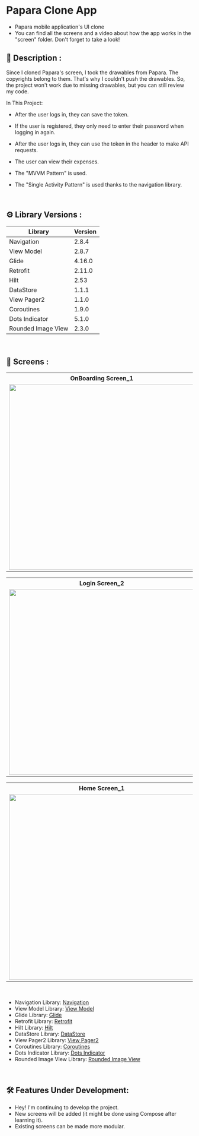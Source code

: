 # Papara Clone App

- Papara mobile application's UI clone
- You can find all the screens and a video about how the app works in the "screen" folder. Don't forget to take a look!
## 	:book: Description :
Since I cloned Papara's screen, I took the drawables from Papara. The copyrights belong to them. That's why I couldn't push the drawables. So, the project won't work due to missing drawables, but you can still review my code.

In This Project: 
- After the user logs in, they can save the token.
- If the user is registered, they only need to enter their password when logging in again.
- After the user logs in, they can use the token in the header to make API requests.
- The user can view their expenses.
- The "MVVM Pattern" is used.
- The "Single Activity Pattern" is used thanks to the navigation library.

  </br>

## 	:gear: Library Versions : 
| Library | Version |
| ----------------- | ----------------- |
| Navigation | 2.8.4 |
| View Model | 2.8.7 |
| Glide | 4.16.0 |
| Retrofit | 2.11.0 |
| Hilt | 2.53 |
| DataStore | 1.1.1 |
| View Pager2 | 1.1.0 |
| Coroutines | 1.9.0 |
| Dots Indicator | 5.1.0 |
| Rounded Image View | 2.3.0 |

</br>

## :camera_flash: Screens :

<table>
  <tr>
    <th>OnBoarding Screen_1</th>
    <th>OnBoarding Screen_2</th>
    <th>Register Screen</th>
  </tr>

  <tr>
    <td><img src="https://github.com/user-attachments/assets/eb68b75b-b7f5-41ea-ba36-40de51a758fa" height="500"></td>
    <td><img src="https://github.com/user-attachments/assets/6a3be004-3c98-4223-978e-021f94459b0e" height="500"></td>
    <td><img src="https://github.com/user-attachments/assets/2b69a95a-9dc1-4519-84e1-343e4d5b8ce4" height="500"></td>
  </tr>
</table>

<table>
  <tr>
    <th>Login Screen_2</th>
    <th>Password Error Screen</th>
    <th>Left Menu Screen</th>
  </tr>

  <tr>
    <td><img src="https://github.com/user-attachments/assets/54761647-d73c-4d7f-a1c8-b4cce637c57a" height="500"></td>
    <td><img src="https://github.com/user-attachments/assets/70d02ce3-2933-47ef-8822-1595b184cbcd" height="500"></td>
    <td><img src="https://github.com/user-attachments/assets/0ae3fd9b-2da8-4691-880e-511ffd4cf304" height="500"></td>
  </tr>
  
</table>

<table>
  <tr>
    <th>Home Screen_1</th>
    <th>Account Transaction Screen</th>
    <th>Transaction Details Screen</th>
  </tr>
  
  <tr>
    <td><img src="https://github.com/user-attachments/assets/122ee181-da81-4798-a601-70d304f55ebc" height="500"></td>
    <td><img src="https://github.com/user-attachments/assets/62a7a987-046a-446f-b7b3-b79692709dfa" height="500"></td>
    <td><img src="https://github.com/user-attachments/assets/4c05f3e6-54d2-461b-b589-5df216b6cbc7" height="500"></td>
  </tr>
</table>
</br>

- Navigation Library: [Navigation](https://developer.android.com/guide/navigation)
- View Model Library: [View Model](https://developer.android.com/topic/libraries/architecture/viewmodel)
- Glide Library: [Glide](https://github.com/bumptech/glide)
- Retrofit Library: [Retrofit](https://github.com/square/retrofit)
- Hilt Library: [Hilt](https://developer.android.com/training/dependency-injection/hilt-android)
- DataStore Library: [DataStore](https://developer.android.com/topic/libraries/architecture/datastore)
- View Pager2 Library: [View Pager2](https://developer.android.com/develop/ui/views/animations/screen-slide-2)
- Coroutines Library: [Coroutines](https://developer.android.com/kotlin/coroutines)
- Dots Indicator Library: [Dots Indicator](https://github.com/tommybuonomo/dotsindicator)
- Rounded Image View Library: [Rounded Image View](https://github.com/vinc3m1/RoundedImageView)


</br>

  ##  :hammer_and_wrench: Features Under Development: 
- Hey! I'm continuing to develop the project.
- New screens will be added (it might be done using Compose after learning it).
- Existing screens can be made more modular.


